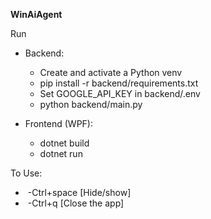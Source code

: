 **WinAiAgent**

Run

* Backend:

  * Create and activate a Python venv
  * pip install -r backend/requirements.txt
  * Set GOOGLE\_API\_KEY in backend/.env
  * python backend/main.py

* Frontend (WPF):

  * dotnet build
  * dotnet run

To Use:

  * &nbsp;-Ctrl+space \[Hide/show]
  * &nbsp;-Ctrl+q     \[Close the app]

